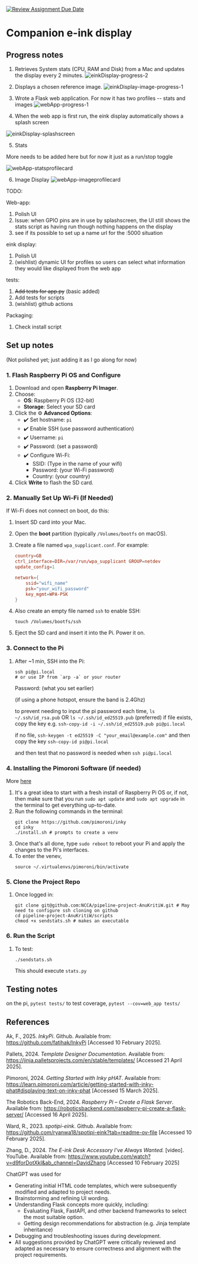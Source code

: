 [![Review Assignment Due Date](https://classroom.github.com/assets/deadline-readme-button-22041afd0340ce965d47ae6ef1cefeee28c7c493a6346c4f15d667ab976d596c.svg)](https://classroom.github.com/a/Tn7g_Mhz)

# Companion e-ink display

## Progress notes

1. Retrieves System stats (CPU, RAM and Disk) from a Mac and updates the display every 2 minutes.
![einkDisplay-progress-2](./assets/demo_images/einkDisplay-progress-2.jpeg)

2. Displays a chosen reference image.
![einkDisplay-image-progress-1](./assets/demo_images/einkDisplay-image-progress-1.jpeg)

3. Wrote a Flask web application. For now it has two profiles -- stats and images
![webApp-progress-1](./assets/demo_images/webApp-HomePage.png)

4. When the web app is first run, the eink display automatically shows a splash screen

![einkDisplay-splashscreen](./assets/demo_images/einkDisplay-splashscreen.jpeg)

5. Stats

More needs to be added here but for now it just as a run/stop toggle

![webApp-statsprofilecard](./assets/demo_images/webApp-StatsProfile.png)

6. Image Display
![webApp-imageprofilecard](./assets/demo_images/webApp-ImageProfile.png)

TODO:

Web-app:
1. Polish UI
2. Issue: when GPIO pins are in use by splashscreen, the UI still shows the stats script as having run though nothing happens on the display
3. see if its possible to set up a name url for the <your-ip>:5000 situation

eink display:
1. Polish UI
2. (wishlist) dynamic UI for profiles so users can select what information they would like displayed from the web app

tests:
1. ~~Add tests for app.py~~ (basic added)
2. Add tests for scripts
3. (wishlist) github actions

Packaging:
1. Check install script

## Set up notes

(Not polished yet; just adding it as I go along for now)

### 1. Flash Raspberry Pi OS and Configure

1. Download and open **Raspberry Pi Imager**.
2. Choose:
   - **OS**: Raspberry Pi OS (32-bit)
   - **Storage**: Select your SD card
3. Click the ⚙️ **Advanced Options**:
   - ✔️ Set hostname: `pi`
   - ✔️ Enable SSH (use password authentication)
   - ✔️ Username: `pi`
   - ✔️ Password: (set a password)
   - ✔️ Configure Wi-Fi:
     - SSID: (Type in the name of your wifi)
     - Password: (your Wi-Fi password)
     - Country: (your country)
4. Click **Write** to flash the SD card.

### 2. Manually Set Up Wi-Fi (If Needed)

If Wi-Fi does not connect on boot, do this:

1. Insert SD card into your Mac.
2. Open the **boot** partition (typically `/Volumes/bootfs` on macOS).
3. Create a file named `wpa_supplicant.conf`. For example:

   ```conf
   country=GB
   ctrl_interface=DIR=/var/run/wpa_supplicant GROUP=netdev
   update_config=1

   network={
       ssid="wifi_name"
       psk="your_wifi_password"
       key_mgmt=WPA-PSK
   }
   ```
4. Also create an empty file named `ssh` to enable SSH:
    ```
    touch /Volumes/bootfs/ssh
    ```
5. Eject the SD card and insert it into the Pi. Power it on.

### 3. Connect to the Pi

1. After ~1 min, SSH into the Pi:
    ```
    ssh pi@pi.local
    # or use IP from `arp -a` or your router
    ```
    Password: (what you set earlier)

    (if using a phone hotspot, ensure the band is 2.4Ghz)

    to prevent needing to input the pi password each time,
    `ls ~/.ssh/id_rsa.pub` OR `ls ~/.ssh/id_ed25519.pub` (preferred)
    if file exists, copy the key e.g. `ssh-copy-id -i ~/.ssh/id_ed25519.pub pi@pi.local`

    if no file, `ssh-keygen -t ed25519 -C "your_email@example.com"`
    and then copy the key `ssh-copy-id pi@pi.local`

    and then test that no password is needed when `ssh pi@pi.local`


### 4. Installing the Pimoroni Software (if needed)
More [here](https://learn.pimoroni.com/article/getting-started-with-inky-phat)

1. It's a great idea to start with a fresh install of Raspberry Pi OS or, if not, then make sure that you run `sudo apt update` and `sudo apt upgrade` in the terminal to get everything up-to-date.
2. Run the following commands in the terminal:
    ```
    git clone https://github.com/pimoroni/inky
    cd inky
    ./install.sh # prompts to create a venv
    ```
3. Once that's all done, type `sudo reboot` to reboot your Pi and apply the changes to the Pi's interfaces.
4. To enter the venev,
    ```
    source ~/.virtualenvs/pimoroni/bin/activate
    ```

### 5. Clone the Project Repo
1. Once logged in:
    ```
    git clone git@github.com:NCCA/pipeline-project-AnuKritiW.git # May need to configure ssh cloning on github
    cd pipeline-project-AnuKritiW/scripts
    chmod +x sendstats.sh # makes an executable
    ```

### 6. Run the Script
1. To test:
    ```
    ./sendstats.sh
    ```
    This should execute `stats.py`

## Testing notes

on the pi, `pytest tests/`
to test coverage, `pytest --cov=web_app tests/`

## References

Ak, F., 2025. *InkyPi*. Github. Available from: https://github.com/fatihak/InkyPi [Accessed 10 February 2025].

Pallets, 2024. *Template Designer Documentation*. Available from: https://jinja.palletsprojects.com/en/stable/templates/ [Accessed 21 April 2025].

Pimoroni, 2024. *Getting Started with Inky pHAT*. Available from: https://learn.pimoroni.com/article/getting-started-with-inky-phat#displaying-text-on-inky-phat [Accessed 15 March 2025].

The Robotics Back-End, 2024. *Raspberry Pi – Create a Flask Server*. Available from: https://roboticsbackend.com/raspberry-pi-create-a-flask-server/ [Accessed 16 April 2025].

Ward, R., 2023. *spotipi-eink*. Github. Available from: https://github.com/ryanwa18/spotipi-eink?tab=readme-ov-file [Accessed 10 February 2025].

Zhang, D., 2024. *The E-ink Desk Accessory I've Always Wanted.* [video]. YouTube. Available from: https://www.youtube.com/watch?v=d9forDotXkI&ab_channel=DavidZhang [Accessed 10 February 2025]

ChatGPT was used for
* Generating initial HTML code templates, which were subsequently modified and adapted to project needs.
* Brainstorming and refining UI wording.
* Understanding Flask concepts more quickly, including:
    * Evaluating Flask, FastAPI, and other backend frameworks to select the most suitable option.
    * Getting design recommendations for abstraction (e.g. Jinja template inheritance)
* Debugging and troubleshooting issues during development.
* All suggestions provided by ChatGPT were critically reviewed and adapted as necessary to ensure correctness and alignment with the project requirements.